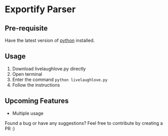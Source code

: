# Exportify Parser

## Pre-requisite

Have the latest version of [python] installed. 

[python]: https://www.python.org/downloads/


## Usage

1. Download livelaughlove.py directly
2. Open terminal
3. Enter the command `python livelaughlove.py`
4. Follow the instructions 

## Upcoming Features

- Multiple usage


Found a bug or have any suggestions? Feel free to contribute by creating a PR :)
